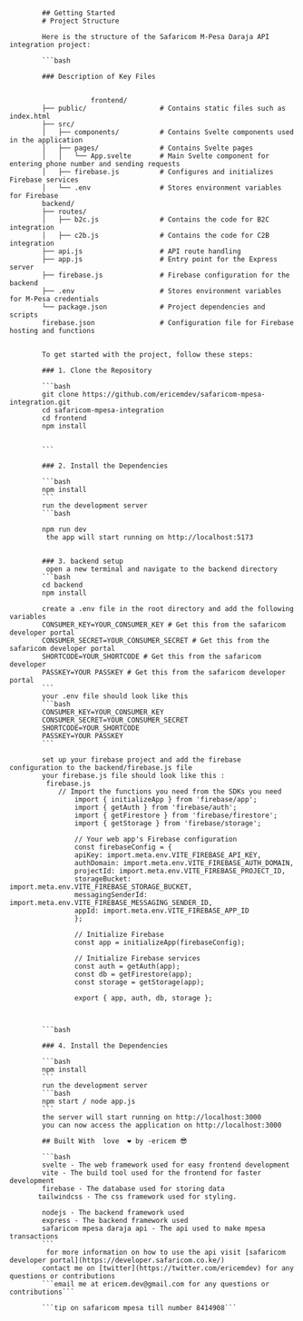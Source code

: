             
            ## Getting Started
            # Project Structure
            
            Here is the structure of the Safaricom M-Pesa Daraja API integration project:
            
            ```bash
            
            ### Description of Key Files

                        
                        frontend/
            ├── public/                  # Contains static files such as index.html
            ├── src/
            │   ├── components/          # Contains Svelte components used in the application
            │   ├── pages/               # Contains Svelte pages
            │   │   └── App.svelte       # Main Svelte component for entering phone number and sending requests
            │   ├── firebase.js          # Configures and initializes Firebase services
            │   └── .env                 # Stores environment variables for Firebase
            backend/
            ├── routes/
            │   ├── b2c.js               # Contains the code for B2C integration
            │   ├── c2b.js               # Contains the code for C2B integration
            ├── api.js                   # API route handling
            ├── app.js                   # Entry point for the Express server
            ├── firebase.js              # Firebase configuration for the backend
            ├── .env                     # Stores environment variables for M-Pesa credentials
            └── package.json             # Project dependencies and scripts
            firebase.json                # Configuration file for Firebase hosting and functions


            To get started with the project, follow these steps:
            
            ### 1. Clone the Repository
            
            ```bash
            git clone https://github.com/ericemdev/safaricom-mpesa-integration.git
            cd safaricom-mpesa-integration
            cd frontend
            npm install
            
            
            ```
            
            ### 2. Install the Dependencies
            
            ```bash
            npm install
            ```
            run the development server
            ```bash 

            npm run dev 
             the app will start running on http://localhost:5173
            
            
            ### 3. backend setup
             open a new terminal and navigate to the backend directory
            ```bash
            cd backend
            npm install
            
            create a .env file in the root directory and add the following variables
            CONSUMER_KEY=YOUR_CONSUMER_KEY # Get this from the safaricom developer portal
            CONSUMER_SECRET=YOUR_CONSUMER_SECRET # Get this from the safaricom developer portal
            SHORTCODE=YOUR_SHORTCODE # Get this from the safaricom developer
            PASSKEY=YOUR PASSKEY # Get this from the safaricom developer portal
            ```
            your .env file should look like this
            ```bash
            CONSUMER_KEY=YOUR_CONSUMER_KEY
            CONSUMER_SECRET=YOUR_CONSUMER_SECRET
            SHORTCODE=YOUR_SHORTCODE
            PASSKEY=YOUR PASSKEY
            ```

            set up your firebase project and add the firebase configuration to the backend/firebase.js file
            your firebase.js file should look like this :
             firebase.js
                // Import the functions you need from the SDKs you need
                    import { initializeApp } from 'firebase/app';
                    import { getAuth } from 'firebase/auth';
                    import { getFirestore } from 'firebase/firestore';
                    import { getStorage } from 'firebase/storage';
                    
                    // Your web app's Firebase configuration
                    const firebaseConfig = {
                    apiKey: import.meta.env.VITE_FIREBASE_API_KEY,
                    authDomain: import.meta.env.VITE_FIREBASE_AUTH_DOMAIN,
                    projectId: import.meta.env.VITE_FIREBASE_PROJECT_ID,
                    storageBucket: import.meta.env.VITE_FIREBASE_STORAGE_BUCKET,
                    messagingSenderId: import.meta.env.VITE_FIREBASE_MESSAGING_SENDER_ID,
                    appId: import.meta.env.VITE_FIREBASE_APP_ID
                    };
                    
                    // Initialize Firebase
                    const app = initializeApp(firebaseConfig);
                    
                    // Initialize Firebase services
                    const auth = getAuth(app);
                    const db = getFirestore(app);
                    const storage = getStorage(app);
                    
                    export { app, auth, db, storage };



            ```bash
            
            ### 4. Install the Dependencies
            
            ```bash
            npm install
            ```
            run the development server
            ```bash
            npm start / node app.js
            ```
            the server will start running on http://localhost:3000
            you can now access the application on http://localhost:3000
            
            ## Built With  love  ❤️ by -ericem 😎
            
            ```bash
            svelte - The web framework used for easy frontend development
            vite - The build tool used for the frontend for faster development
            firebase - The database used for storing data
           tailwindcss - The css framework used for styling.
            
            nodejs - The backend framework used
            express - The backend framework used
            safaricom mpesa daraja api - The api used to make mpesa transactions
            ```
             for more information on how to use the api visit [safaricom developer portal](https://developer.safaricom.co.ke/)
            contact me on [twitter](https://twitter.com/ericemdev) for any questions or contributions
            ```email me at ericem.dev@gmail.com for any questions or contributions```
            
            ```tip on safaricom mpesa till number 8414908``` 


            



